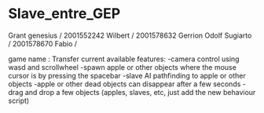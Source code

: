 # Slave_entre_GEP
Grant genesius / 2001552242
Wilbert / 2001578632
Gerrion Odolf Sugiarto / 2001578670
Fabio / 

game name : Transfer
current available features:
-camera control using wasd and scrollwheel
-spawn apple or other objects where the mouse cursor is by pressing the spacebar
-slave AI pathfinding to apple or other objects
-apple or other dead objects can disappear after a few seconds
-drag and drop a few objects (apples, slaves, etc, just add the new behaviour script)
